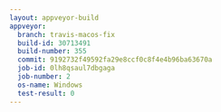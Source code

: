 ```yaml
---
layout: appveyor-build
appveyor:
  branch: travis-macos-fix
  build-id: 30713491
  build-number: 355
  commit: 9192732f49592fa29e8ccf0c8f4e4b96ba63670a
  job-id: 0lh8qsaul7dbgaga
  job-number: 2
  os-name: Windows
  test-result: 0
---
```

